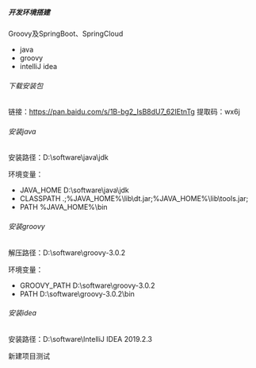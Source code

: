 ##### 开发环境搭建

Groovy及SpringBoot、SpringCloud

- java
- groovy
- intelliJ idea

###### 下载安装包

链接：https://pan.baidu.com/s/1B-bg2_IsB8dU7_62IEtnTg 
提取码：wx6j

###### 安装java

安装路径：D:\software\java\jdk

环境变量：

- JAVA_HOME     D:\software\java\jdk
- CLASSPATH      .;%JAVA_HOME%\lib\dt.jar;%JAVA_HOME%\lib\tools.jar;
- PATH                 %JAVA_HOME%\bin

###### 安装groovy

解压路径：D:\software\groovy-3.0.2

环境变量：

- GROOVY_PATH      D:\software\groovy-3.0.2
- PATH                       D:\software\groovy-3.0.2\bin

###### 安装idea

安装路径：D:\software\IntelliJ IDEA 2019.2.3

新建项目测试